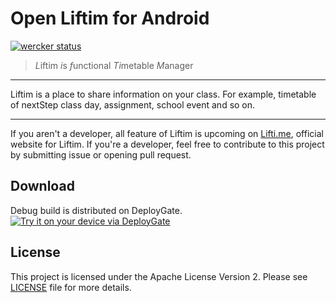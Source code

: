 # Open Liftim for Android

[![wercker status](https://app.wercker.com/status/c00052419a83c64f42b3e23fc22b9fdb/s/master "wercker status")](https://app.wercker.com/project/byKey/c00052419a83c64f42b3e23fc22b9fdb)

> *L*iftim *i*s *f*unctional *Ti*metable *M*anager

---

Liftim is a place to share information on your class. For example, timetable of
nextStep class day, assignment, school event and so on.

---

If you aren't a developer, all feature of Liftim is upcoming
on [Lifti.me](https://lifti.me/), official website for Liftim.
If you're a developer, feel free to contribute to this project by submitting issue
or opening pull request.

## Download

Debug build is distributed on DeployGate.  
[<img src="https://dply.me/0n2prq/button/large" alt="Try it on your device via DeployGate">](https://dply.me/0n2prq#install)

## License

This project is licensed under the Apache License Version 2.
Please see [LICENSE](LICENSE) file for more details.
